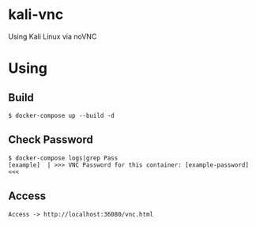# kali-vnc
Using Kali Linux via noVNC

# Using
## Build
```
$ docker-compose up --build -d
```

## Check Password
```
$ docker-compose logs|grep Pass
[example]  | >>> VNC Password for this container: [example-password] <<<
```

## Access
```
Access -> http://localhost:36080/vnc.html
```
